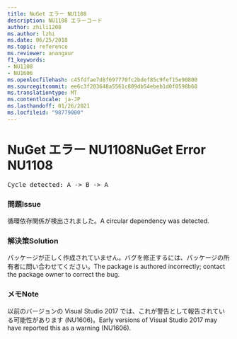 ```yaml
---
title: NuGet エラー NU1108
description: NU1108 エラーコード
author: zhili1208
ms.author: lzhi
ms.date: 06/25/2018
ms.topic: reference
ms.reviewer: anangaur
f1_keywords:
- NU1108
- NU1606
ms.openlocfilehash: c45fdfae7d8f697770fc2bdef85c9fef15e90800
ms.sourcegitcommit: ee6c3f203648a5561c809db54ebeb1d0f0598b68
ms.translationtype: MT
ms.contentlocale: ja-JP
ms.lasthandoff: 01/26/2021
ms.locfileid: "98779000"
---
```

# <a name="nuget-error-nu1108"></a><span data-ttu-id="97e7d-103">NuGet エラー NU1108</span><span class="sxs-lookup"><span data-stu-id="97e7d-103">NuGet Error NU1108</span></span>

<pre>Cycle detected: A -> B -> A</pre>

### <a name="issue"></a><span data-ttu-id="97e7d-104">問題</span><span class="sxs-lookup"><span data-stu-id="97e7d-104">Issue</span></span>
<span data-ttu-id="97e7d-105">循環依存関係が検出されました。</span><span class="sxs-lookup"><span data-stu-id="97e7d-105">A circular dependency was detected.</span></span>

### <a name="solution"></a><span data-ttu-id="97e7d-106">解決策</span><span class="sxs-lookup"><span data-stu-id="97e7d-106">Solution</span></span>
<span data-ttu-id="97e7d-107">パッケージが正しく作成されていません。バグを修正するには、パッケージの所有者に問い合わせてください。</span><span class="sxs-lookup"><span data-stu-id="97e7d-107">The package is authored incorrectly; contact the package owner to correct the bug.</span></span>

### <a name="note"></a><span data-ttu-id="97e7d-108">メモ</span><span class="sxs-lookup"><span data-stu-id="97e7d-108">Note</span></span>
<span data-ttu-id="97e7d-109">以前のバージョンの Visual Studio 2017 では、これが警告として報告されている可能性があります (NU1606)。</span><span class="sxs-lookup"><span data-stu-id="97e7d-109">Early versions of Visual Studio 2017 may have reported this as a warning (NU1606).</span></span>
